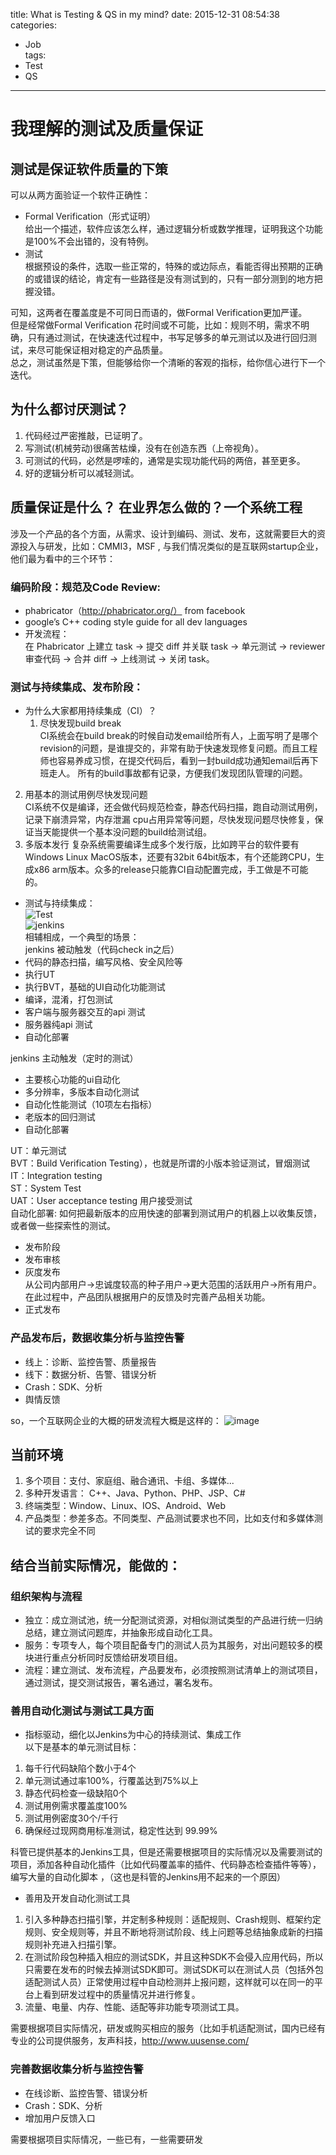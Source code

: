 title: What is Testing & QS in my mind?
date: 2015-12-31 08:54:38  
categories:  
- Job     
tags: 
- Test
- QS
---

# 我理解的测试及质量保证
## 测试是保证软件质量的下策
可以从两方面验证一个软件正确性：
- Formal Verification（形式证明）  
给出一个描述，软件应该怎么样，通过逻辑分析或数学推理，证明我这个功能是100%不会出错的，没有特例。
- 测试  
根据预设的条件，选取一些正常的，特殊的或边际点，看能否得出预期的正确的或错误的结论，肯定有一些路径是没有测试到的，只有一部分测到的地方把握没错。

可知，这两者在覆盖度是不可同日而语的，做Formal Verification更加严谨。  
但是经常做Formal Verification 花时间或不可能，比如：规则不明，需求不明确，只有通过测试，在快速迭代过程中，书写足够多的单元测试以及进行回归测试，来尽可能保证相对稳定的产品质量。  
总之，测试虽然是下策，但能够给你一个清晰的客观的指标，给你信心进行下一个迭代。

 <!-- more --> 

## 为什么都讨厌测试？
1. 代码经过严密推敲，已证明了。
2. 写测试(机械劳动)很痛苦枯燥，没有在创造东西（上帝视角）。
3. 可测试的代码，必然是啰嗦的，通常是实现功能代码的两倍，甚至更多。
4. 好的逻辑分析可以减轻测试。  

## 质量保证是什么？ 在业界怎么做的？一个系统工程  
涉及一个产品的各个方面，从需求、设计到编码、测试、发布，这就需要巨大的资源投入与研发，比如：CMMI3，MSF , 与我们情况类似的是互联网startup企业，他们最为看中的三个环节：  
### 编码阶段：规范及Code Review:
 - phabricator（http://phabricator.org/） from facebook  
 - google’s C++ coding style guide for all dev languages  
 - 开发流程：  
  在 Phabricator 上建立 task -> 提交 diff 并关联 task -> 单元测试 -> reviewer 审查代码 -> 合并 diff -> 上线测试 -> 关闭 task。  

### 测试与持续集成、发布阶段：  
 - 为什么大家都用持续集成（CI）？  
   1. 尽快发现build break  
CI系统会在build break的时候自动发email给所有人，上面写明了是哪个revision的问题，是谁提交的，非常有助于快速发现修复问题。而且工程师也容易养成习惯，在提交代码后，看到一封build成功通知email后再下班走人。
所有的build事故都有记录，方便我们发现团队管理的问题。
  2. 用基本的测试用例尽快发现问题  
     CI系统不仅是编译，还会做代码规范检查，静态代码扫描，跑自动测试用例，记录下崩溃异常，内存泄漏 cpu占用异常等问题，尽快发现问题尽快修复，保证当天能提供一个基本没问题的build给测试组。
  3. 多版本发行
     复杂系统需要编译生成多个发行版，比如跨平台的软件要有 Windows Linux MacOS版本，还要有32bit 64bit版本，有个还能跨CPU，生成x86 arm版本。众多的release只能靠CI自动配置完成，手工做是不可能的。

 - 测试与持续集成：  
 ![Test](https://raw.githubusercontent.com/geoxing/photos/master/test.png)  
 ![jenkins](https://raw.githubusercontent.com/geoxing/photos/master/jenkins.png)  
 相辅相成，一个典型的场景：  
 jenkins 被动触发（代码check in之后）
  - 代码的静态扫描，编写风格、安全风险等  
  - 执行UT
  - 执行BVT，基础的UI自动化功能测试
  - 编译，混淆，打包测试
  - 客户端与服务器交互的api 测试
  - 服务器纯api 测试
  - 自动化部署

 jenkins 主动触发（定时的测试）
  - 主要核心功能的ui自动化
  - 多分辨率，多版本自动化测试
  - 自动化性能测试（10项左右指标）
  - 老版本的回归测试
  - 自动化部署
  
  UT：单元测试  
  BVT：Build Verification Testing），也就是所谓的小版本验证测试，冒烟测试  
  IT：Integration testing  
  ST：System Test  
  UAT：User acceptance testing 用户接受测试  
  自动化部署: 如何把最新版本的应用快速的部署到测试用户的机器上以收集反馈，或者做一些探索性的测试。
  
 - 发布阶段  
  - 发布审核
  - 灰度发布  
   从公司内部用户->忠诚度较高的种子用户->更大范围的活跃用户->所有用户。在此过程中，产品团队根据用户的反馈及时完善产品相关功能。
  - 正式发布  
  
### 产品发布后，数据收集分析与监控告警
 - 线上：诊断、监控告警、质量报告
 - 线下：数据分析、告警、错误分析
 - Crash：SDK、分析
 - 舆情反馈
 
so，一个互联网企业的大概的研发流程大概是这样的： 
![image](https://raw.githubusercontent.com/geoxing/photos/master/ci2d.png) 

## 当前环境
1. 多个项目：支付、家庭组、融合通讯、卡组、多媒体...
2. 多种开发语言： C++、Java、Python、PHP、JSP、C#
3. 终端类型：Window、Linux、IOS、Android、Web
4. 产品类型：参差多态。不同类型、产品测试要求也不同，比如支付和多媒体测试的要求完全不同
   
## 结合当前实际情况，能做的：  
### 组织架构与流程  
- 独立：成立测试池，统一分配测试资源，对相似测试类型的产品进行统一归纳总结，建立测试问题库，并抽象形成自动化工具。
- 服务：专项专人，每个项目配备专门的测试人员为其服务，对出问题较多的模块进行重点分析同时反馈给研发项目组。
- 流程：建立测试、发布流程，产品要发布，必须按照测试清单上的测试项目，通过测试，提交测试报告，署名通过，署名发布。
 
### 善用自动化测试与测试工具方面
- 指标驱动，细化以Jenkins为中心的持续测试、集成工作  
以下是基本的单元测试目标：
 1. 每千行代码缺陷个数小于4个
 2. 单元测试通过率100%，行覆盖达到75%以上
 3. 静态代码检查一级缺陷0个
 4. 测试用例需求覆盖度100%
 5. 测试用例密度30个/千行  
 6. 确保经过现网商用标准测试，稳定性达到 99.99%

 科管已提供基本的Jenkins工具，但是还需要根据项目的实际情况以及需要测试的项目，添加各种自动化插件（比如代码覆盖率的插件、代码静态检查插件等等），编写大量的自动化脚本 ，（这也是科管的Jenkins用不起来的一个原因）

- 善用及开发自动化测试工具
 1. 引入多种静态扫描引擎，并定制多种规则：适配规则、Crash规则、框架约定规则、安全规则等，并且不断地将测试阶段、线上问题等总结抽象成新的扫描规则补充进入扫描引擎。
 2. 在测试阶段包种插入相应的测试SDK，并且这种SDK不会侵入应用代码，所以只需要在发布的时候去掉测试SDK即可。测试SDK可以在测试人员（包括外包适配测试人员）正常使用过程中自动检测并上报问题，这样就可以在同一的平台上看到研发过程中的质量情况并进行修复。
 3. 流量、电量、内存、性能、适配等非功能专项测试工具。

 需要根据项目实际情况，研发或购买相应的服务（比如手机适配测试，国内已经有专业的公司提供服务，友声科技，http://www.uusense.com/

### 完善数据收集分析与监控告警
- 在线诊断、监控告警、错误分析
- Crash：SDK、分析
- 增加用户反馈入口  

 需要根据项目实际情况，一些已有，一些需要研发
